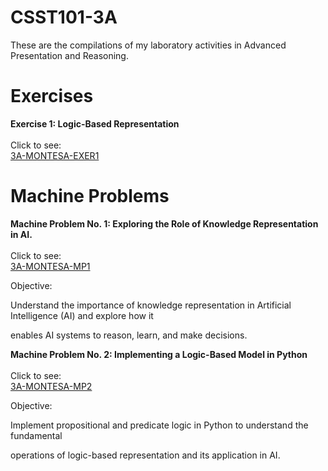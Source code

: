 # CSST101-3A

These are the compilations of my laboratory activities in Advanced Presentation and Reasoning.

# Exercises
**Exercise 1: Logic-Based Representation**
<br/>
<br/>
Click to see:<br/>
[3A-MONTESA-EXER1](https://github.com/rozumary/CSST101-3A/tree/main/3A-MONTESA-EXER1)

# Machine Problems

**Machine Problem No. 1: Exploring the Role of Knowledge Representation in AI.**
<br/>
<br/>
Click to see:<br/>
[3A-MONTESA-MP1](https://github.com/rozumary/CSST101-3A/tree/main/3A-MONTESA-MP1)


Objective:

Understand the importance of knowledge representation in Artificial Intelligence (AI) and explore how it 

enables AI systems to reason, learn, and make decisions.

**Machine Problem No. 2: Implementing a Logic-Based Model in Python**
<br/>
<br/>
Click to see:<br/>
[3A-MONTESA-MP2](https://github.com/rozumary/CSST101-3A/tree/main/3A-MONTESA-MP2)

Objective:

Implement propositional and predicate logic in Python to understand the fundamental 

operations of logic-based representation and its application in AI.
